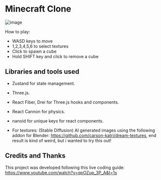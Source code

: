 # Minecraft Clone

![image](https://user-images.githubusercontent.com/86891437/192690962-e627ec09-c25a-4ad9-a6c4-f976c6b51ce8.png)


How to play:
- WASD keys to move
- 1,2,3,4,5,6 to select textures
- Click to spawn a cube
- Hold SHIFT key and click to remove a cube


## Libraries and tools used

- Zustand for state management.
- Three.js.
- React Fiber, Drei for Three.js hooks and components.
- React Cannon for physics.
- nanoid for unique keys for react components.

- For textures: (Stable Diffusion) AI generated images using the following addon for Blender: https://github.com/carson-katri/dream-textures, end result is kind of weird, but i wanted to try this out!

## Credits and Thanks

This project was developed following this live coding guide: https://www.youtube.com/watch?v=qpOZup_3P_A&t=1s
